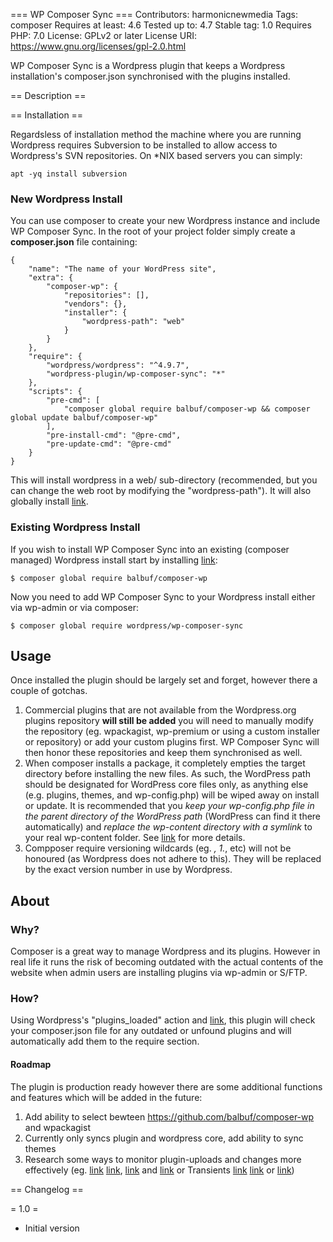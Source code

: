 === WP Composer Sync ===
Contributors: harmonicnewmedia
Tags: composer
Requires at least: 4.6
Tested up to: 4.7
Stable tag: 1.0
Requires PHP: 7.0
License: GPLv2 or later
License URI: https://www.gnu.org/licenses/gpl-2.0.html

WP Composer Sync is a Wordpress plugin that keeps a Wordpress installation's composer.json synchronised with the plugins installed.

== Description ==

== Installation ==

Regardsless of installation method the machine where you are running Wordpress requires Subversion to be installed to allow access to Wordpress's SVN repositories. On *NIX based servers you can simply:

```
apt -yq install subversion
```

### New Wordpress Install

You can use composer to create your new Wordpress instance and include WP Composer Sync. In the root of your project folder simply create a **composer.json** file containing:

```
{
    "name": "The name of your WordPress site",
    "extra": {
        "composer-wp": {
            "repositories": [],
            "vendors": {},
            "installer": {
                "wordpress-path": "web"
            }
        }
    },
    "require": {
        "wordpress/wordpress": "^4.9.7",
        "wordpress-plugin/wp-composer-sync": "*"
    },
    "scripts": {
        "pre-cmd": [
            "composer global require balbuf/composer-wp && composer global update balbuf/composer-wp"
        ],
        "pre-install-cmd": "@pre-cmd",
        "pre-update-cmd": "@pre-cmd"
    }
}
```

This will install wordpress in a web/ sub-directory (recommended, but you can change the web root by modifying the "wordpress-path"). It will also globally install [link](https://github.com/balbuf/composer-wp  "Balbuf's Composer-WP"). 

### Existing Wordpress Install

If you wish to install WP Composer Sync into an existing (composer managed) Wordpress install start by installing [link](https://github.com/balbuf/composer-wp  "Balbuf's Composer-WP"):

```
$ composer global require balbuf/composer-wp
```

Now you need to add WP Composer Sync to your Wordpress install either via wp-admin or via composer:

```
$ composer global require wordpress/wp-composer-sync
```

## Usage

Once installed the plugin should be largely set and forget, however there a couple of gotchas.

1) Commercial plugins that are not available from the Wordpress.org plugins repository **will still be added** you will need to manually modify the repository (eg. wpackagist, wp-premium or using a custom installer or repository) or add your custom plugins first. WP Composer Sync will then honor these repositories and keep them synchronised as well.
2) When composer installs a package, it completely empties the target directory before installing the new files. As such, the WordPress path should be designated for WordPress core files only, as anything else (e.g. plugins, themes, and wp-config.php) will be wiped away on install or update. It is recommended that you *keep your wp-config.php file in the parent directory of the WordPress path* (WordPress can find it there automatically) and *replace the wp-content directory with a symlink* to your real wp-content folder. See  [link](https://github.com/balbuf/composer-wp  "Balbuf's Composer-WP") for more details.
3) Compposer require versioning wildcards (eg. *, 1.*, etc) will not be honoured (as Wordpress does not adhere to this). They will be replaced by the exact version number in use by Wordpress.

## About

### Why?
Composer is a great way to manage Wordpress and its plugins. However in real life it runs the risk of becoming outdated with the actual contents of the website when admin users are installing plugins via wp-admin or S/FTP.

### How?
Using Wordpress's "plugins_loaded" action and [link](https://github.com/balbuf/composer-wp  "Balbuf's Composer-WP"), this plugin will check your composer.json file for any outdated or unfound plugins and will automatically add them to the require section.

#### Roadmap

The plugin is production ready however there are some additional functions and features which will be added in the future:

1) Add ability to select bewteen https://github.com/balbuf/composer-wp and wpackagist
2) Currently only syncs plugin and wordpress core, add ability to sync themes
3) Research some ways to monitor plugin-uploads and changes more effectively (eg. [link](https://codex.wordpress.org/Plugin_API/Action_Reference/upgrader_process_complete "Upgrader_Process_complete") [link](https://github.com/WordPress/WordPress/blob/master/wp-admin/includes/class-plugin-upgrader.php "2"),  [link](https://www.sitepoint.com/wordpress-plugin-updates-right-way/ "Wordpress Updates") and [link](https://codex.wordpress.org/Creating_Tables_with_Plugins#Adding_an_Upgrade_Function "Adding an upgrade function") or Transients [link](https://code.tutsplus.com/tutorials/a-guide-to-the-wordpress-http-api-automatic-plugin-updates--wp-25181 "1") [link](https://stackoverflow.com/questions/32196219/my-plugin-not-updating-properly-issue-with-upgrader-process-complete/50914655#50914655 "2") or [link](https://wordpress.stackexchange.com/questions/123732/get-latest-plugin-version-from-wp-api "Plugins API"))

== Changelog ==

= 1.0 =
* Initial version